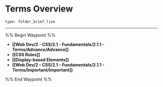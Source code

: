 # Terms Overview
 
```ccard
type: folder_brief_live
```
 
---

%% Begin Waypoint %%
- **[[Web Dev/2 - CSS/2.1 - Fundamentals/2.1.1 - Terms/Advance/Advance]]**
- **[[CSS Rules]]**
- **[[Display-based Elements]]**
- **[[Web Dev/2 - CSS/2.1 - Fundamentals/2.1.1 - Terms/Important/Important]]**

%% End Waypoint %%